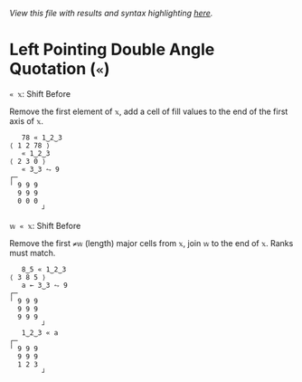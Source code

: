 *View this file with results and syntax highlighting [here](https://mlochbaum.github.io/BQN/help/«shiftbefore.html).*

# Left Pointing Double Angle Quotation (`«`)

`« 𝕩`: Shift Before

Remove the first element of `𝕩`,  add a cell of fill values to the end of the first axis of `𝕩`.

       78 « 1‿2‿3
    ⟨ 1 2 78 ⟩
       « 1‿2‿3
    ⟨ 2 3 0 ⟩
       « 3‿3 ⥊ 9
    ┌─       
    ╵ 9 9 9  
      9 9 9  
      0 0 0  
            ┘


`𝕨 « 𝕩`: Shift Before

Remove the first `≠𝕨` (length) major cells from `𝕩`, join `𝕨` to the end of `𝕩`. Ranks must match.

       8‿5 « 1‿2‿3
    ⟨ 3 8 5 ⟩
       a ← 3‿3 ⥊ 9
    ┌─       
    ╵ 9 9 9  
      9 9 9  
      9 9 9  
            ┘
       1‿2‿3 « a
    ┌─       
    ╵ 9 9 9  
      9 9 9  
      1 2 3  
            ┘

